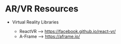 # AR/VR Resources

* Virtual Reality Libraries

  * ReactVR --> https://facebook.github.io/react-vr/
  * A-Frame --> https://aframe.io/
